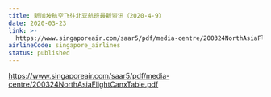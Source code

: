 ```yaml
---
title: 新加坡航空飞往北亚航班最新资讯（2020-4-9）
date: 2020-03-23
link: >-
  https://www.singaporeair.com/saar5/pdf/media-centre/200324NorthAsiaFlightCanxTable.pdf
airlineCode: singapore_airlines
status: published
---
```

https://www.singaporeair.com/saar5/pdf/media-centre/200324NorthAsiaFlightCanxTable.pdf